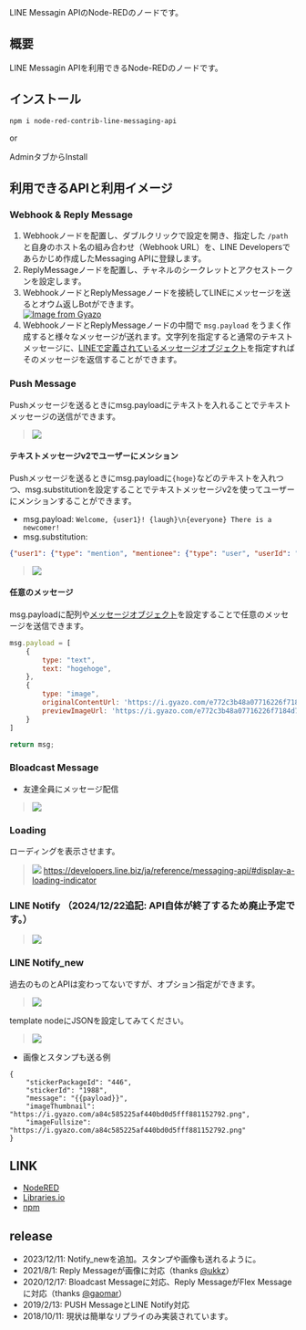 LINE Messagin APIのNode-REDのノードです。

## 概要

LINE Messagin APIを利用できるNode-REDのノードです。

## インストール

```
npm i node-red-contrib-line-messaging-api
```

or

AdminタブからInstall

## 利用できるAPIと利用イメージ

### Webhook & Reply Message

1. Webhookノードを配置し、ダブルクリックで設定を開き、指定した `/path` と自身のホスト名の組み合わせ（Webhook URL）を、LINE Developersであらかじめ作成したMessaging APIに登録します。
2. ReplyMessageノードを配置し、チャネルのシークレットとアクセストークンを設定します。
3. WebhookノードとReplyMessageノードを接続してLINEにメッセージを送るとオウム返しBotができます。  
  [![Image from Gyazo](https://i.gyazo.com/7da2dbecfc69515edf852cf7a26d9196.gif)](https://gyazo.com/7da2dbecfc69515edf852cf7a26d9196)
4. WebhookノードとReplyMessageノードの中間で `msg.payload` をうまく作成すると様々なメッセージが送れます。文字列を指定すると通常のテキストメッセージに、[LINEで定義されているメッセージオブジェクト](https://developers.line.biz/ja/reference/messaging-api/#message-objects)を指定すればそのメッセージを返信することができます。

### Push Message

Pushメッセージを送るときにmsg.payloadにテキストを入れることでテキストメッセージの送信ができます。

> ![](https://i.gyazo.com/1562a3e4539469515c798d9e3c50d052.gif)

#### テキストメッセージv2でユーザーにメンション

Pushメッセージを送るときにmsg.payloadに`{hoge}`などのテキストを入れつつ、msg.substitutionを設定することでテキストメッセージv2を使ってユーザーにメンションすることができます。

- msg.payload: `Welcome, {user1}! {laugh}\n{everyone} There is a newcomer!`
- msg.substitution: 

```json
{"user1": {"type": "mention", "mentionee": {"type": "user", "userId": "Uxxxxxxxxxxxx"}},"laugh": {"type": "emoji","productId": "670e0cce840a8236ddd4ee4c","emojiId": "002"},"everyone": {"type": "mention","mentionee": {"type": "all"}}}
```

> ![](https://i.gyazo.com/3fa696275f53251bf99e7a1354183d72.png)

#### 任意のメッセージ

msg.payloadに配列や[メッセージオブジェクト](https://developers.line.biz/ja/reference/messaging-api/#message-objects)を設定することで任意のメッセージを送信できます。

```js
msg.payload = [
    {
        type: "text",
        text: "hogehoge",
    },
    {
        type: "image",
        originalContentUrl: 'https://i.gyazo.com/e772c3b48a07716226f7184d7f417cda.png',
        previewImageUrl: 'https://i.gyazo.com/e772c3b48a07716226f7184d7f417cda.png'
    }
]

return msg;
```

### Bloadcast Message

* 友達全員にメッセージ配信

> ![](https://i.gyazo.com/ef7c655a74e85e23db5ee156e5490e15.png)

### Loading

ローディングを表示させます。

> ![](https://i.gyazo.com/355a5f5cca896740eaa50a7b9d76a8fc.gif)
> https://developers.line.biz/ja/reference/messaging-api/#display-a-loading-indicator

### LINE Notify （2024/12/22追記: API自体が終了するため廃止予定です。）

> ![](https://i.gyazo.com/e64db6a7ee48cea43ed3c70b5fd2f05f.gif)

### LINE Notify_new

過去のものとAPIは変わってないですが、オプション指定ができます。

> ![](https://i.gyazo.com/b9d963d9357e26c86d4d771b16726195.png)

template nodeにJSONを設定してみてください。

> ![](https://i.gyazo.com/d4f040678957fffbfb6b074966051aa1.png)

- 画像とスタンプも送る例

```
{
    "stickerPackageId": "446",
    "stickerId": "1988",
    "message": "{{payload}}",
    "imageThumbnail": "https://i.gyazo.com/a84c585225af440bd0d5fff881152792.png",
    "imageFullsize": "https://i.gyazo.com/a84c585225af440bd0d5fff881152792.png"
}
```

## LINK

* [NodeRED](https://flows.nodered.org/node/node-red-contrib-line-messaging-api)
* [Libraries.io](https://libraries.io/npm/node-red-contrib-line-messaging-api)
* [npm](https://www.npmjs.com/package/node-red-contrib-line-messaging-api)

## release

- 2023/12/11: Notify_newを追加。スタンプや画像も送れるように。
- 2021/8/1: Reply Messageが画像に対応（thanks [@ukkz](https://github.com/ukkz)）
- 2020/12/17: Bloadcast Messageに対応、Reply MessageがFlex Messageに対応（thanks [@gaomar](https://github.com/gaomar)）
- 2019/2/13: PUSH MessageとLINE Notify対応
- 2018/10/11: 現状は簡単なリプライのみ実装されています。
